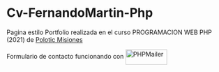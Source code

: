 # Cv-FernandoMartin-Php

Pagina estilo Portfolio realizada en el curso PROGRAMACION WEB PHP (2021) de <a href="https://polotic.misiones.gob.ar/" target="_blank">Polotic Misiones</a>

Formulario de contacto funcionando con    <a href="https://github.com/PHPMailer/PHPMailer" target="_blank">
    <img align="center" src="https://raw.github.com/PHPMailer/PHPMailer/master/examples/images/phpmailer.png" alt="PHPMailer" height="35" width="95" />
  </a>  
